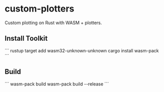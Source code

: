 # custom-plotters
Custom plotting on Rust with WASM + plotters.

## Install Toolkit
´´´
rustup target add wasm32-unknown-unknown
cargo install wasm-pack
´´´

## Build
´´´
wasm-pack build
wasm-pack build --release
´´´